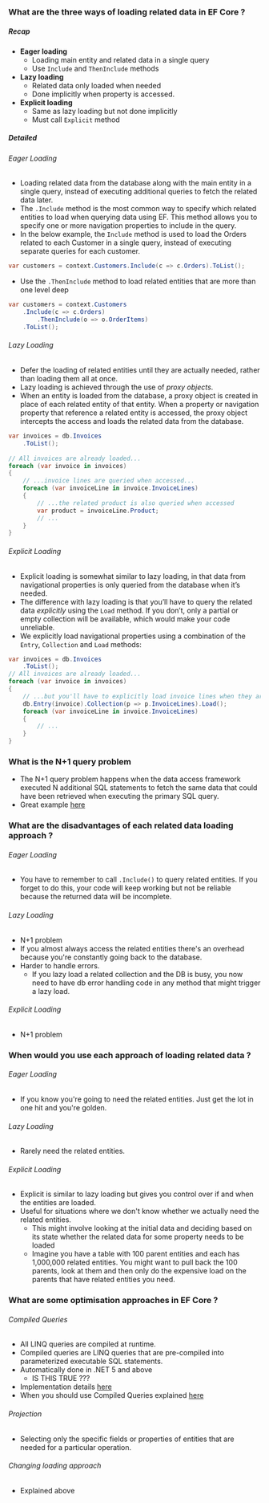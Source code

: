 ### What are the three ways of loading related data in EF Core  ?
##### Recap
- **Eager loading**
	- Loading main entity and related data in a single query
	- Use `Include` and `ThenInclude` methods
- **Lazy loading**
	- Related data only loaded when needed
	- Done implicitly when property is accessed.
- **Explicit loading**
	- Same as lazy loading but not done implicitly
	- Must call `Explicit` method
##### Detailed
###### Eager Loading
- Loading related data from the database along with the main entity in a single query, instead of executing additional queries to fetch the related data later.
- The `.Include` method is the most common way to specify which related entities to load when querying data using EF. This method allows you to specify one or more navigation properties to include in the query.
- In the below example, the `Include` method is used to load the Orders related to each Customer in a single query, instead of executing separate queries for each customer.
```c#
var customers = context.Customers.Include(c => c.Orders).ToList();
```
- Use the `.ThenInclude` method to load related entities that are more than one level deep
```c#
var customers = context.Customers
    .Include(c => c.Orders)
        .ThenInclude(o => o.OrderItems)
    .ToList();
```
###### Lazy Loading
- Defer the loading of related entities until they are actually needed, rather than loading them all at once.
- Lazy loading is achieved through the use of *proxy objects*. 
- When an entity is loaded from the database, a proxy object is created in place of each related entity of that entity. When a property or navigation property that reference a related entity is accessed, the proxy object intercepts the access and loads the related data from the database.

```c#
var invoices = db.Invoices
    .ToList();
    
// All invoices are already loaded...
foreach (var invoice in invoices)
{
    // ...invoice lines are queried when accessed...
    foreach (var invoiceLine in invoice.InvoiceLines)
    {
        // ...the related product is also queried when accessed
        var product = invoiceLine.Product;
        // ...
    }
}
```

###### Explicit Loading
- Explicit loading is somewhat similar to lazy loading, in that data from navigational properties is only queried from the database when it’s needed. 
- The difference with lazy loading is that you’ll have to query the related data *explicitly* using the `Load` method. If you don’t, only a partial or empty collection will be available, which would make your code unreliable.
- We explicitly load navigational properties using a combination of the `Entry`, `Collection` and `Load` methods:
```c#
var invoices = db.Invoices
    .ToList();
// All invoices are already loaded...
foreach (var invoice in invoices)
{
    // ...but you'll have to explicitly load invoice lines when they are needed
    db.Entry(invoice).Collection(p => p.InvoiceLines).Load();
    foreach (var invoiceLine in invoice.InvoiceLines)
    {
        // ...
    }
}
```

### What is the N+1 query problem
- The N+1 query problem happens when the data access framework executed N additional SQL statements to fetch the same data that could have been retrieved when executing the primary SQL query.
- Great example [here](https://stackoverflow.com/a/97253/17385921)

### What are the disadvantages of each related data loading approach ?
###### Eager Loading
- You have to remember to call `.Include()` to query related entities. If you forget to do this, your code will keep working but not be reliable because the returned data will be incomplete.
###### Lazy Loading
- N+1 problem
- If you almost always access the related entities there's an overhead because you're constantly going back to the database. 
- Harder to handle errors. 
	- If you lazy load a related collection and the DB is busy, you now need to have db error handling code in any method that might trigger a lazy load.
###### Explicit Loading
- N+1 problem

### When would you use each approach of loading related data ?
###### Eager Loading
- If you know you're going to need the related entities. Just get the lot in one hit and you're golden.
###### Lazy Loading
- Rarely need the related entities.
###### Explicit Loading
- Explicit is similar to lazy loading but gives you control over if and when the entities are loaded.
- Useful for situations where we don't know whether we actually need the related entities.
	- This might involve looking at the initial data and deciding based on its state whether the related data for some property needs to be loaded
	- Imagine you have a table with 100 parent entities and each has 1,000,000 related entities. You might want to pull back the 100 parents, look at them and then only do the expensive load on the parents that have related entities you need.

### What are some optimisation approaches in EF Core ?
###### Compiled Queries
- All LINQ queries are compiled at runtime.
- Compiled queries are LINQ queries that are pre-compiled into parameterized executable SQL statements.
- Automatically done in .NET 5 and above
	- IS THIS TRUE ???
- Implementation details [here](https://medium.com/@M-B-A-R-K/ef-core-compiled-queries-aea9f98c1d17)
- When you should use Compiled Queries explained [here](https://stackoverflow.com/a/4936287/17385921)
###### Projection
- Selecting only the specific fields or properties of entities that are needed for a particular operation. 
###### Changing loading approach
- Explained above
